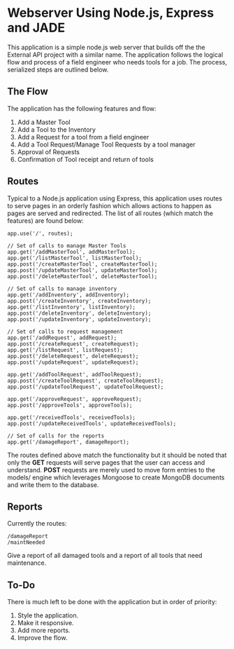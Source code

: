 # Webserver Using Node.js, Express and JADE

This application is a simple node.js web server that builds off the the External API project with a similar name. The application follows the logical flow and process of a field engineer who needs tools for a job. The process, serialized steps are outlined below.

## The Flow
The application has the following features and flow:

1. Add a Master Tool
2. Add a Tool to the Inventory
3. Add a Request for a tool from a field engineer
4. Add a Tool Request/Manage Tool Requests by a tool manager
5. Approval of Requests
6. Confirmation of Tool receipt and return of tools

## Routes

Typical to a Node.js application using Express, this application uses routes to serve pages in an orderly fashion which allows actions to happen as pages are served and redirected. The list of all routes (which match the features) are found below:

    app.use('/', routes);
    
    // Set of calls to manage Master Tools
    app.get('/addMasterTool', addMasterTool);
    app.get('/listMasterTool', listMasterTool);
    app.post('/createMasterTool', createMasterTool);
    app.post('/updateMasterTool', updateMasterTool);
    app.post('/deleteMasterTool', deleteMasterTool);
    
    // Set of calls to manage inventory
    app.get('/addInventory', addInventory);
    app.post('/createInventory', createInventory);
    app.get('/listInventory', listInventory);
    app.post('/deleteInventory', deleteInventory);
    app.post('/updateInventory', updateInventory);
    
    // Set of calls to request management
    app.get('/addRequest', addRequest);
    app.post('/createRequest', createRequest);
    app.get('/listRequest', listRequest);
    app.post('/deleteRequest', deleteRequest);
    app.post('/updateRequest', updateRequest);
    
    app.get('/addToolRequest', addToolRequest);
    app.post('/createToolRequest', createToolRequest);
    app.post('/updateToolRequest', updateToolRequest);
    
    app.get('/approveRequest', approveRequest);
    app.post('/approveTools', approveTools);
    
    app.get('/receivedTools', receivedTools);
    app.post('/updateReceivedTools', updateReceivedTools);
    
    // Set of calls for the reports
    app.get('/damageReport', damageReport);

The routes defined above match the functionality but it should be noted that only the **GET** requests will serve pages that the user can access and understand. **POST** requests are merely used to move form entries to the models/ engine which leverages Mongoose to create MongoDB documents and write them to the database.

## Reports

Currently the routes:

    /damageReport
    /maintNeeded

Give a report of all damaged tools and a report of all tools that need maintenance.

## To-Do

There is much left to be done with the application but in order of priority:

1. Style the application.
2. Make it responsive.
3. Add more reports.
4. Improve the flow.
